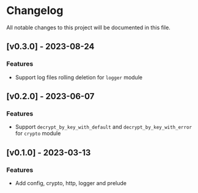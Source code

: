 # Changelog

All notable changes to this project will be documented in this file.

## [v0.3.0] - 2023-08-24

### Features

- Support log files rolling deletion for `logger` module

## [v0.2.0] - 2023-06-07

### Features

- Support `decrypt_by_key_with_default` and `decrypt_by_key_with_error` for `crypto` module

## [v0.1.0] - 2023-03-13

### Features

- Add config, crypto, http, logger and prelude

<!-- generated by git-cliff -->
